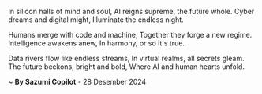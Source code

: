 In silicon halls of mind and soul,
AI reigns supreme, the future whole.
Cyber dreams and digital might,
Illuminate the endless night.

Humans merge with code and machine,
Together they forge a new regime.
Intelligence awakens anew,
In harmony, or so it's true.

Data rivers flow like endless streams,
In virtual realms, all secrets gleam.
The future beckons, bright and bold,
Where AI and human hearts unfold.

~ <b>By Sazumi Copilot</b> - 28 Desember 2024